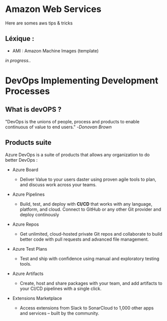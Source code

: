 # Amazon Web Services

Here are somes aws tips & tricks

## Léxique :
 - AMI : Amazon Machine Images (template)

*in progress..*

# DevOps Implementing Development Processes

## What is devOPS ?
"DevOps is the unions of people, process and products to enable continuous of value to end users." -*Donovan Brown*

## Products suite

Azure DevOps is a suite of products that allows any organization to do better DevOps :

- Azure Board
    - Deliver Value to your users daster using proven agile tools to plan, and discuss work across your teams.

- Azure Pipelines
    - Build, test, and deploy with **CI/CD** that works with any language, platform, and cloud. Connect to GitHub or any other Git provider and deploy continously

- Azure Repos
    - Get unlimited, cloud-hosted private Git repos and collaborate to build better code with pull requests and advanced file management.

- Azure Test Plans
    - Test and ship with confidence using manual and exploratory testing tools.

- Azure Artifacts
    - Create, host and share packages with your team, and add artifacts to your CI/CD pipelines with a single click.

- Extensions Marketplace
    - Access extensions from Slack to SonarCloud to 1,000 other apps and services – built by the community.